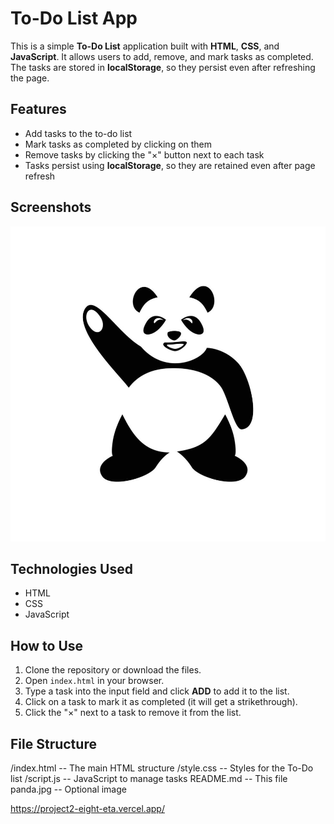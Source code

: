 # To-Do List App

This is a simple **To-Do List** application built with **HTML**, **CSS**, and **JavaScript**. It allows users to add, remove, and mark tasks as completed. The tasks are stored in **localStorage**, so they persist even after refreshing the page.

## Features

- Add tasks to the to-do list
- Mark tasks as completed by clicking on them
- Remove tasks by clicking the "×" button next to each task
- Tasks persist using **localStorage**, so they are retained even after page refresh

## Screenshots

![To-Do List Screenshot](panda.jpg)  <!-- Replace with an actual screenshot if you have one -->

## Technologies Used

- HTML
- CSS
- JavaScript

## How to Use

1. Clone the repository or download the files.
2. Open `index.html` in your browser.
3. Type a task into the input field and click **ADD** to add it to the list.
4. Click on a task to mark it as completed (it will get a strikethrough).
5. Click the "×" next to a task to remove it from the list.

## File Structure
/index.html -- The main HTML structure
/style.css -- Styles for the To-Do list
/script.js -- JavaScript to manage tasks
README.md -- This file
panda.jpg -- Optional image

https://project2-eight-eta.vercel.app/